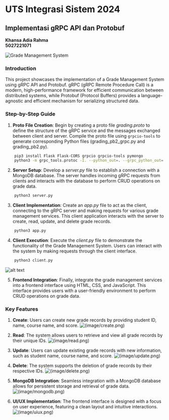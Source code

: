 # UTS Integrasi Sistem 2024

## Implementasi gRPC API dan Protobuf

**Khansa Adia Rahma**  
**5027221071**

![Grade Management System](image/GradeSystem.png)

### Introduction
This project showcases the implementation of a Grade Management System using gRPC API and Protobuf. gRPC (gRPC Remote Procedure Call) is a modern, high-performance framework for efficient communication between distributed systems, while Protobuf (Protocol Buffers) provides a language-agnostic and efficient mechanism for serializing structured data.


### Step-by-Step Guide

1. **Proto File Creation**: Begin by creating a proto file *grading.proto* to define the structure of the gRPC service and the messages exchanged between client and server. Compile the proto file using `grpcio-tools` to generate corresponding Python files (grading_pb2_grpc.py and grading_pb2.py).
```bash
    pip3 install Flask Flask-CORS grpcio grpcio-tools pymongo
    python3 -m grpc_tools.protoc -I. --python_out=. --grpc_python_out=. grading.proto
```

2. **Server Setup**: Develop a *server.py* file to establish a connection with a MongoDB database. The server handles incoming gRPC requests from clients and interacts with the database to perform CRUD operations on grade data.

```bash
    python3 server.py
```

3. **Client Implementation**: Create an *app.py* file to act as the client, connecting to the gRPC server and making requests for various grade management services. This client application interacts with the server to create, read, update, and delete grade records.

```bash
    python3 app.py
```

4. **Client Execution**: Execute the *client.py* file to demonstrate the functionality of the Grade Management System. Users can interact with the system by making requests through the client interface.

```bash
    python3 client.py
```
![alt text](image/client.png)

5. **Frontend Integration**: Finally, integrate the grade management services into a frontend interface using HTML, CSS, and JavaScript. This interface provides users with a user-friendly environment to perform CRUD operations on grade data.


### Key Features
1. **Create**: Users can create new grade records by providing student ID, name, course name, and score.
   ![ (image/create.png)](image/create.png)

2. **Read**: The system allows users to retrieve and view all grade records by their unique IDs.
    ![(image/read.png)](image/read.png)
    
3. **Update**: Users can update existing grade records with new information, such as student name, course name, and score.
   ![ (image/update.png)](image/update.png)

4. **Delete**: The system supports the deletion of grade records by their respective IDs.
    ![(image/delete.png)](image/delete.png)

5. **MongoDB Integration**: Seamless integration with a MongoDB database allows for persistent storage and retrieval of grade data.
    ![(image/mongodb.png)](image/mongodb.png)

6. **UI/UX Implementation**: The frontend interface is designed with a focus on user experience, featuring a clean layout and intuitive interactions.
    ![(image/uiux.png)](image/uiux.png)


